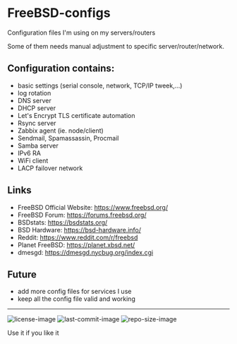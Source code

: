 # FreeBSD-configs
Configuration files I'm using on my servers/routers

Some of them needs manual adjustment to specific server/router/network.


Configuration contains:
---
- basic settings (serial console, network, TCP/IP tweek,...)
- log rotation
- DNS server
- DHCP server
- Let's Encrypt TLS certificate automation
- Rsync server
- Zabbix agent (ie. node/client)
- Sendmail, Spamassassin, Procmail
- Samba server
- IPv6 RA
- WiFi client
- LACP failover network


Links
---
 - FreeBSD Official Website: https://www.freebsd.org/
 - FreeBSD Forum: https://forums.freebsd.org/
 - BSDstats: https://bsdstats.org/
 - BSD Hardware: https://bsd-hardware.info/
 - Reddit: https://www.reddit.com/r/freebsd
 - Planet FreeBSD: https://planet.xbsd.net/
 - dmesgd: https://dmesgd.nycbug.org/index.cgi


Future
---
 - add more config files for services I use
 - keep all the config file valid and working


---

![license-image](https://img.shields.io/github/license/remetremet/FreeBSD-configs?style=plastic)
![last-commit-image](https://img.shields.io/github/last-commit/remetremet/FreeBSD-configs?style=plastic)
![repo-size-image](https://img.shields.io/github/repo-size/remetremet/FreeBSD-configs?style=plastic)

Use it if you like it
